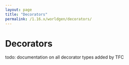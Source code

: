 ```yaml
---
layout: page
title: "Decorators"
permalink: /1.16.x/worldgen/decorators/
---
```


# Decorators

todo: documentation on all decorator types added by TFC
